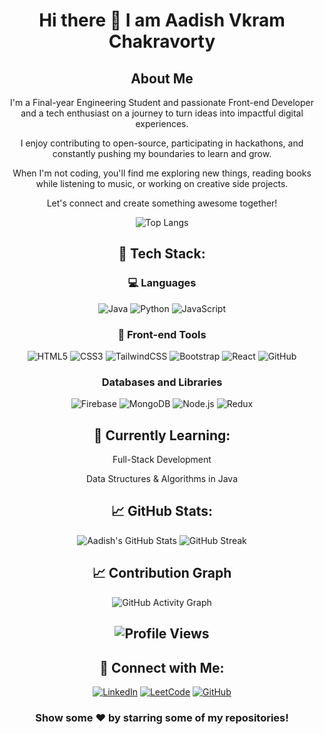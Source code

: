 <div align="center">

# Hi there 👋 I am Aadish Vkram Chakravorty

## About Me 
I'm a Final-year Engineering Student and passionate Front-end Developer and a tech enthusiast on a journey to turn ideas into impactful digital experiences.

I enjoy contributing to open-source, participating in hackathons, and constantly pushing my boundaries to learn and grow.

When I'm not coding, you'll find me exploring new things, reading books while listening to music, or working on creative side projects. 

Let's connect and create something awesome together!



![Top Langs](https://github-readme-stats.vercel.app/api/top-langs/?username=Aadish-Vikram-Chakravorty&layout=compact&theme=tokyonight&langs_count=8)


## 🚀 Tech Stack:

### 💻 Languages
![Java](https://img.shields.io/badge/Java-007396?style=for-the-badge&logo=java&logoColor=white)
![Python](https://img.shields.io/badge/Python-3776AB?style=for-the-badge&logo=python&logoColor=white)
![JavaScript](https://img.shields.io/badge/JavaScript-F7DF1E?style=for-the-badge&logo=javascript&logoColor=black)

### :robot: Front-end Tools

![HTML5](https://img.shields.io/badge/HTML5-E34F26?style=for-the-badge&logo=html5&logoColor=white)
![CSS3](https://img.shields.io/badge/CSS3-1572B6?style=for-the-badge&logo=css3&logoColor=white)
![TailwindCSS](https://img.shields.io/badge/TailwindCSS-06B6D4?style=for-the-badge&logo=tailwindcss&logoColor=white)
![Bootstrap](https://img.shields.io/badge/Bootstrap-7952B3?style=for-the-badge&logo=bootstrap&logoColor=white)
![React](https://img.shields.io/badge/React-20232A?style=for-the-badge&logo=react&logoColor=61DAFB)
![GitHub](https://img.shields.io/badge/GitHub-181717?style=for-the-badge&logo=github&logoColor=white)

### Databases and Libraries

![Firebase](https://img.shields.io/badge/Firebase-FFCA28?style=for-the-badge&logo=firebase&logoColor=black)
![MongoDB](https://img.shields.io/badge/MongoDB-47A248?style=for-the-badge&logo=mongodb&logoColor=white)
![Node.js](https://img.shields.io/badge/Node.js-339933?style=for-the-badge&logo=nodedotjs&logoColor=white)
![Redux](https://img.shields.io/badge/Redux-764ABC?style=for-the-badge&logo=redux&logoColor=white)



## 🧠 Currently Learning:
Full-Stack Development

Data Structures & Algorithms in Java



## 📈 GitHub Stats:
![Aadish's GitHub Stats](https://github-readme-stats.vercel.app/api?username=Aadish-Vikram-Chakravorty&show_icons=true&theme=ambient-gradient)
![GitHub Streak](https://streak-stats.demolab.com?user=Aadish-Vikram-Chakravorty&theme=ambient-gradient&hide_border=true)


## 📈 Contribution Graph

![GitHub Activity Graph](https://github-readme-activity-graph.vercel.app/graph?username=Aadish-Vikram-Chakravorty&theme=github&area=true&hide_border=true)


## ![Profile Views](https://komarev.com/ghpvc/?username=Aadish-Vikram-Chakravorty&color=green&style=for-the-badge)

## 🤝 Connect with Me:

[![LinkedIn](https://img.shields.io/badge/LinkedIn-blue?style=for-the-badge&logo=linkedin&logoColor=white)](https://www.linkedin.com/in/aadish-vikram-chakravorty/)
[![LeetCode](https://img.shields.io/badge/LeetCode-FFA116?style=for-the-badge&logo=leetcode&logoColor=black)](https://leetcode.com/u/aadish0104/)
[![GitHub](https://img.shields.io/badge/GitHub-000?style=for-the-badge&logo=github&logoColor=white)](https://github.com/Aadish-Vikram-Chakravorty)

<div align="center">

### Show some ❤️ by starring some of my repositories!

</div>
